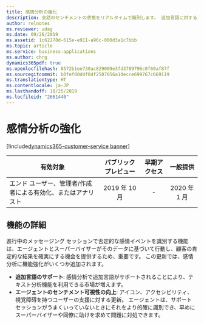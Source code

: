 ```yaml
---
title: 感情分析の強化
description: 会話のセンチメントの状態をリアルタイムで識別します。 追加言語に対する感情分析のサポート。
author: relnotes
ms.reviewer: udag
ms.date: 09/26/2019
ms.assetid: 1c62278d-615e-e911-a96c-000d3a1c7bbb
ms.topic: article
ms.service: business-applications
ms.author: chrg
dynamics365pdf: true
ms.openlocfilehash: 8572b1ee730ac829009e3fd3709796c0f60af87f
ms.sourcegitcommit: b0fef00d4f04f2507056a10ecce699767c669119
ms.translationtype: HT
ms.contentlocale: ja-JP
ms.lasthandoff: 10/25/2019
ms.locfileid: "2661440"
---
```

# <a name="sentiment-analysis-enhancement"></a>感情分析の強化
[!include[dynamics365-customer-service banner](../includes/dynamics365-customer-service.md)]

| 有効対象    |  パブリック プレビュー | 早期アクセス | 一般提供 | 
| ---------- | :----------: |:----------: |:----------: |
|エンド ユーザー、管理者/作成者による有効化、またはアナリスト|2019 年 10 月|-| 2020 年 1 月|






## <a name="feature-details"></a>機能の詳細
<!--feature detail start -->
進行中のメッセージング セッションで否定的な感情イベントを識別する機能は、エージェントとスーパーバイザーがそのデータに基づいて行動し、顧客の肯定的な結果を確実にする機会を提供するため、重要です。 この更新では、感情分析に機能強化がいくつか追加されます。

- **追加言語のサポート**: 感情分析で追加言語がサポートされることにより、テキスト分析機能を利用できる市場が増えます。
- **エージェントのセンチメント可視性の向上**: アイコン、アクセシビリティ、視覚障碍を持つユーザーの支援に対する更新。 エージェントは、サポート セッションがうまくいっていないときにそれをより的確に識別でき、早めにスーパーバイザーや同僚に助けを求めて問題に対処できます。

<!--feature detail end -->










